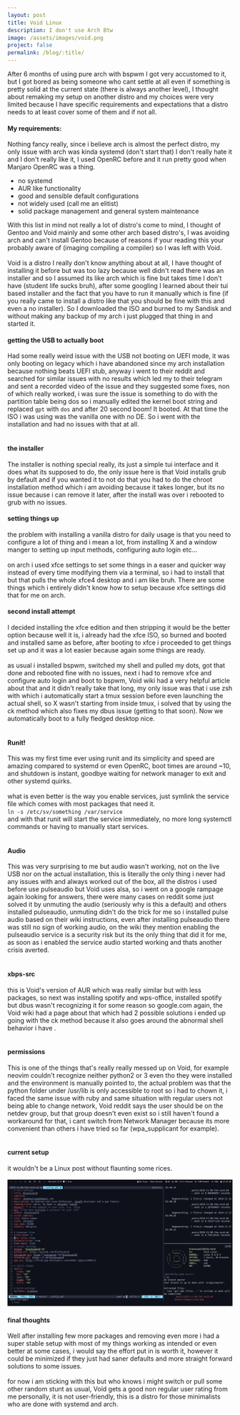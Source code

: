 ```yaml
---
layout: post
title: Void Linux
description: I don't use Arch Btw
image: /assets/images/void.png
project: false
permalink: /blog/:title/
---
```

After 6 months of using pure arch with bspwm I got very accustomed to it, but I got
bored as being someone who cant settle at all even if something is pretty solid
at the current state (there is always another level), I thought about remaking
my setup on another distro and my choices were very limited because I have
specific requirements and expectations that a distro needs to at least cover some
of them and if not all.
#### My requirements:
Nothing fancy really, since i believe arch is almost the perfect distro, my only
issue with arch was kinda systemd (don't start that) I don't really hate it and I
don't really like it, I used OpenRC before and it run pretty good when Manjaro
OpenRC was a thing. <br>
- no systemd
- AUR like functionality
- good and sensible default configurations
- not widely used (call me an elitist)
- solid package management and general system maintenance

With this list in mind not really a lot of distro's come to mind, I thought of
Gentoo and Void mainly and some other arch based distro's, I was avoiding
arch and can't install Gentoo because of reasons if your reading this your
probably aware of (imaging compiling a compiler) so I was left with Void. <br>
<br>
Void is a distro I really don't know anything about at all, I have thought of
installing it before but was too lazy because well didn't read there was an
installer and so I assumed its like arch which is fine but takes time I don't
have (student  life sucks bruh), after some googling I learned about
their tui based installer and the fact that you have to run it manually which is
fine (if you really came to install a distro like that you should be fine with
this and even a no installer). So I downloaded the ISO and burned to my Sandisk
and without making any backup of my arch i just plugged that thing in and
started it.

#### getting the USB to actually boot
Had some really weird issue with the USB not booting on UEFI mode, it was
only booting on legacy which i have abandoned since my arch installation because
nothing beats UEFI stub, anyway i went to their reddit and searched for similar
issues with no results which led my to their telegram and sent a recorded video
of the issue and they suggested some fixes, non of which really worked, i was
sure the issue is something to do with the partition table being dos so i manually
edited the kernel boot string and replaced `gpt` with `dos`
and after 20 second boom! It booted. At that time the ISO i was using was
the vanilla one with no DE. So i went with the installation and had no issues
with that at all. <br><br>

#### the installer
The installer is nothing special really, its just a simple tui interface and it
does what its supposed to do, the only issue here is that Void installs grub by
default and if you wanted it to not do that you had to do the chroot
installation method which i am avoiding because it takes longer, but its no
issue because i can remove it later, after the install was over i rebooted to
grub with no issues.

#### setting things up
the problem with installing a vanilla distro for daily usage is that you need
to configure a lot of thing and i mean a lot, from installing X and a window
manger to setting up input methods, configuring auto login etc...<br> <br>
on arch i used xfce settings to set some things in a easer and quicker way
instead of every time modifying them via a terminal, so i had to install that
but that pulls the whole xfce4 desktop and i am like bruh. There are some things
which i entirely didn't know how to setup because xfce
settings did that for me on arch.

#### second install attempt
I decided installing the xfce edition and then stripping it would be the
better option because well it is, i already had the xfce ISO, so burned and
booted and installed same as before, after booting to xfce i proceeded to get
things set up and it was a lot easier because again some things are
ready.<br><br>
as usual i installed bspwm, switched my shell and pulled my dots, got that done
and rebooted fine with no issues, next i had to remove xfce and configure auto
login and boot to bspwm, Void wiki had a very helpful article about that and
it didn't really take that long, my only issue was that i use zsh with which i
automatically start a tmux session before even launching the actual shell, so X
wasn't starting from inside tmux, i solved that by using the ck method which also
fixes my dbus issue (getting to that soon). Now we automatically boot to a fully
fledged desktop nice.<br><br>

#### Runit!
This was my first time ever using runit and its simplicity and speed are amazing
compared to systemd or even OpenRC, boot times are around ~10, and shutdown is
instant, goodbye waiting for network manager to exit and other systemd quirks.
<br><br>
what is even better is the way you enable services, just symlink the service
file which comes with most packages that need it. <br>
`ln -s /etc/sv/something /var/service`<br>
and with that runit will start the service immediately, no more long systemctl
commands or having to manually start services.<br><br>

#### Audio
This was very surprising to me but audio wasn't working, not on the live USB
nor on the actual installation, this is literally the only thing i never had any
issues with and always worked out of the box, all the distros i used before
use pulseaudio but Void uses alsa, so i went on a google rampage again looking
for answers, there were many cases on reddit some just solved it by unmuting the
audio (seriously why is this a default) and others installed pulseaudio,
unmuting didn't do the trick for me so i installed pulse audio based on their
wiki instructions, even after installing pulseaudio there was still no sign
of working audio, on the wiki they mention enabling the pulseaudio service
is a security risk but its the only thing that did it for me, as soon as i
enabled the service audio started working and thats another crisis
averted.<br><br>

#### xbps-src
this is Void's version of AUR which was really similar but with less packages,
so next was installing spotify and wps-office, installed spotify but dbus wasn't
recognizing it for some reason so google.com again, the Void wiki had a page
about that which had 2 possible solutions i ended up going with the ck method
because it also goes around the abnormal shell behavior i have
.<br><br>

#### permissions
This is one of the things that's really really messed up on Void, for example
neovim couldn't recognize neither python2 or 3 even tho they were installed and
the environment is manually pointed to, the actual problem was that the python
folder under /usr/lib is only accessible to root so i had to chown it, i
faced the same issue with ruby and same situation with regular users not being
able to change network, Void reddit says the user should be on the netdev group,
but that group doesn't even exist so i still haven't found a workaround for that,
i cant switch from Network Manager because its more convenient than others i
have tried so far (wpa_supplicant for example).<br><br>

#### current setup
it wouldn't be a Linux post without flaunting some rices. <br><br>
![current rice](/assets/images/void-rice.png)

#### final thoughts
Well after installing few more packages and removing even more i had a super
stable setup with most of my things working as intended or even better at some
cases, i would say the effort put in is worth it, however it could be minimized
if they just had saner defaults and more straight forward solutions to some
issues.<br><br>
for now i am sticking with this but who knows i might switch or pull some other
random stunt as usual, Void gets a good non regular user rating from me
personally, it is not user-friendly, this is a distro for those minimalists who
are done with systemd and arch.
